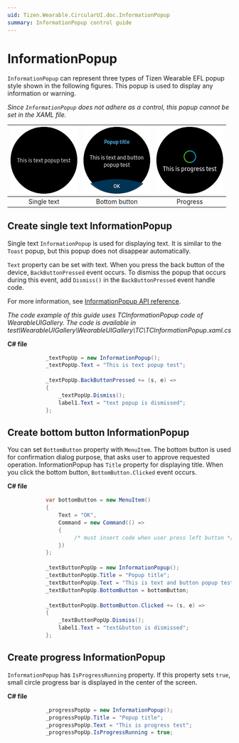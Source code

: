```yaml
---
uid: Tizen.Wearable.CircularUI.doc.InformationPopup
summary: InformationPopup control guide
---
```


# InformationPopup
`InformationPopup` can represent three types of Tizen Wearable EFL popup style shown in the following figures. This popup is used to display any information or warning.

*Since `InformationPopup` does not adhere as a control, this popup cannot be set in the XAML file.*

| ![information_popup1](data/information_popup1.png)| ![information_popup2](data/information_popup2.png) | ![information_popup3](data/information_popup3.png) |
|:---------:|:-----------:|:------:|
|Single text|Bottom button|Progress|

## Create single text InformationPopup
Single text `InformationPopup` is used for displaying text. It is similar to the `Toast` popup, but this popup does not disappear automatically.

 `Text` property can be set with text. When you press the back button of the device, `BackButtonPressed` event occurs. To dismiss the popup that occurs during this event, add `Dismiss()` in the `BackButtonPressed` event handle code.

For more information, see [InformationPopup  API reference](https://samsung.github.io/Tizen.CircularUI/api/Tizen.Wearable.CircularUI.Forms.InformationPopup.html).

_The code example of this guide uses TCInformationPopup code of WearableUIGallery. The code is available in test\WearableUIGallery\WearableUIGallery\TC\TCInformationPopup.xaml.cs_

**C# file**
```cs
            _textPopUp = new InformationPopup();
            _textPopUp.Text = "This is text popup test";

            _textPopUp.BackButtonPressed += (s, e) =>
            {
                _textPopUp.Dismiss();
                label1.Text = "text popup is dismissed";
            };
```

## Create bottom button InformationPopup
You can set `BottomButton` property with `MenuItem`. The bottom button is used for confirmation dialog purpose, that asks user to approve requested operation.
InformationPopup has `Title` property for displaying title.
When you click the bottom button, `BottomButton.Clicked` event occurs.

**C# file**
```cs
            var bottomButton = new MenuItem()
            {
                Text = "OK",
                Command = new Command(() =>
                {
                     /* must insert code when user press left button */
                })
            };

            _textButtonPopUp = new InformationPopup();
            _textButtonPopUp.Title = "Popup title";
            _textButtonPopUp.Text = "This is text and button popup test";
            _textButtonPopUp.BottomButton = bottomButton;

            _textButtonPopUp.BottomButton.Clicked += (s, e) =>
            {
                _textButtonPopUp.Dismiss();
                label1.Text = "text&button is dismissed";
            };
```

## Create progress InformationPopup
`InformationPopup`  has `IsProgressRunning` property. If this property sets `true`, small circle progress bar is displayed in the center of the screen.

**C# file**
```cs
            _progressPopUp = new InformationPopup();
            _progressPopUp.Title = "Popup title";
            _progressPopUp.Text = "This is progress test";
            _progressPopUp.IsProgressRunning = true;
```
